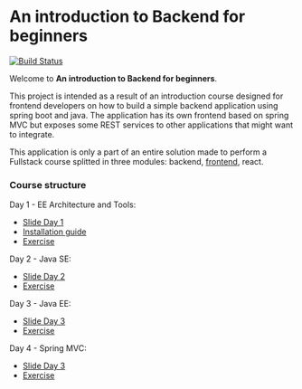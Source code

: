 An introduction to Backend for beginners 
=========================================

[![Build Status](https://travis-ci.org/mcolombosperoni/an-introduction-to-backend-for-beginners.svg?branch=master)](https://travis-ci.org/mcolombosperoni/an-introduction-to-backend-for-beginners)

Welcome to **An introduction to Backend for beginners**.

This project is intended as a result of an introduction course designed for frontend developers on how to build a simple backend application using spring boot and java.
The application has its own frontend based on spring MVC but exposes some REST services to other applications that might want to integrate.

This application is only a part of an entire solution made to perform a Fullstack course splitted in three modules: backend, [frontend](https://marcomontalbano.github.io/an-introduction-to-frontend-for-beginners), react.


### Course structure

Day 1 - EE Architecture and Tools: 
- [Slide Day 1](course/day1/backend_course_day1.pdf)
- [Installation guide](course/day1/InstallTools.md)
- [Exercise](course/day1/exercise.md)

Day 2 - Java SE: 
- [Slide Day 2](course/day2/backend_course_day2.pdf)
- [Exercise](course/day2/exercise.md)

Day 3 - Java EE: 
- [Slide Day 3](course/day3/backend_course_day3.pdf)
- [Exercise](course/day3/exercise.md)
    
Day 4 - Spring MVC: 
- [Slide Day 3](course/day4/backend_course_day4.pdf)
- [Exercise](course/day4/exercise.md)
